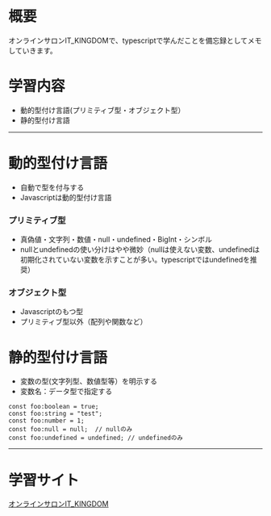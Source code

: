 <!--
title:   【typescript入門2】動的型付け・静的型付け、プリミティブ型とオブジェクト、nullとundefinedの使い分け
tags:    TypeScript,it_kingdom,動的型付け,静的型付け
id:      bb206bf2650b7e8b6a92
private: false
-->
# 概要
オンラインサロンIT_KINGDOMで、typescriptで学んだことを備忘録としてメモしていきます。

# 学習内容
- 動的型付け言語(プリミティブ型・オブジェクト型）
- 静的型付け言語

---
# 動的型付け言語
- 自動で型を付与する
- Javascriptは動的型付け言語

### プリミティブ型
- 真偽値・文字列・数値・null・undefined・BigInt・シンボル
- nullとundefinedの使い分けはやや微妙（nullは使えない変数、undefinedは初期化されていない変数を示すことが多い。typescriptではundefinedを推奨）

### オブジェクト型
- Javascriptのもつ型
- プリミティブ型以外（配列や関数など）

# 静的型付け言語
- 変数の型(文字列型、数値型等）を明示する
- 変数名：データ型で指定する

```
const foo:boolean = true;
const foo:string = "test";
const foo:number = 1;
const foo:null = null;  // nullのみ
const foo:undefined = undefined; // undefinedのみ
```

---
# 学習サイト
[オンラインサロンIT_KINGDOM](https://it-kingdom.com)